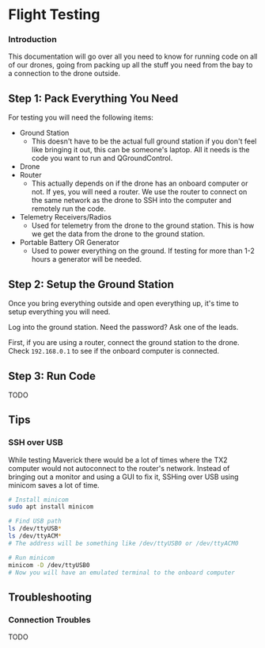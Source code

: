 # Flight Testing

### Introduction
This documentation will go over all you need to know for running code on all of our drones, going from packing up all the stuff you need from the bay to a connection to the drone outside.

## Step 1: Pack Everything You Need

For testing you will need the following items:
* Ground Station
    * This doesn't have to be the actual full ground station if you don't feel like bringing it out, this can be someone's laptop. All it needs is the code you want to run and QGroundControl.
* Drone
* Router
    * This actually depends on if the drone has an onboard computer or not. If yes, you will need a router. We use the router to connect on the same network as the drone to SSH into the computer and remotely run the code.
* Telemetry Receivers/Radios
    * Used for telemetry from the drone to the ground station. This is how we get the data from the drone to the ground station.
* Portable Battery OR Generator
    * Used to power everything on the ground. If testing for more than 1-2 hours a generator will be needed.

## Step 2: Setup the Ground Station
Once you bring everything outside and open everything up, it's time to setup everything you will need.

Log into the ground station. Need the password? Ask one of the leads.



First, if you are using a router, connect the ground station to the drone. Check `192.168.0.1` to see if the onboard computer is connected.


## Step 3: Run Code
TODO

## Tips
### SSH over USB
While testing Maverick there would be a lot of times where the TX2 computer would not autoconnect to the router's network. Instead of bringing out a monitor and using a GUI to fix it, SSHing over USB using minicom saves a lot of time.
```bash
# Install minicom
sudo apt install minicom

# Find USB path
ls /dev/ttyUSB*
ls /dev/ttyACM*
# The address will be something like /dev/ttyUSB0 or /dev/ttyACM0

# Run minicom
minicom -D /dev/ttyUSB0
# Now you will have an emulated terminal to the onboard computer
```


## Troubleshooting
### Connection Troubles
TODO
